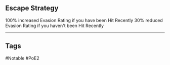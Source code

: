 ## Escape Strategy
100% increased Evasion Rating if you have been Hit Recently
30% reduced Evasion Rating if you haven't been Hit Recently

---
## Tags
#Notable
#PoE2
